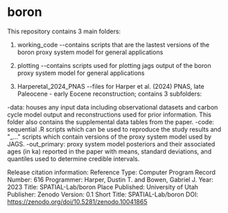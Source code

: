 # boron

This repository contains 3 main folders:

1) working_code
--contains scripts that are the lastest versions of the boron proxy system model for general applications 

2) plotting
--contains scripts used for plotting jags output of the boron proxy system model for general applications 

3) Harperetal_2024_PNAS
--files for Harper et al. (2024) PNAS, late Paleocene - early Eocene reconstruction; contains 3 subfolders: 

-data: houses any input data including observational datasets and carbon cycle model output and reconstructions used for prior information. This folder also contains the supplemental data tables from the paper.
-code: sequential .R scripts which can be used to reproduce the study results and "_..." scripts which contain versions of the proxy system model used by JAGS.
-out_primary: proxy system model posteriors and their associated ages (in ka) reported in the paper with means, standard deviations, and quantiles used to determine credible intervals. 


Release citation information:
Reference Type:  Computer Program
Record Number: 616
Programmer: Harper, Dustin T. and Bowen, Gabriel J.
Year: 2023
Title: SPATIAL-Lab/boron
Place Published: University of Utah
Publisher: Zenodo
Version: 0.1
Short Title: SPATIAL-Lab/boron
DOI: https://zenodo.org/doi/10.5281/zenodo.10041865